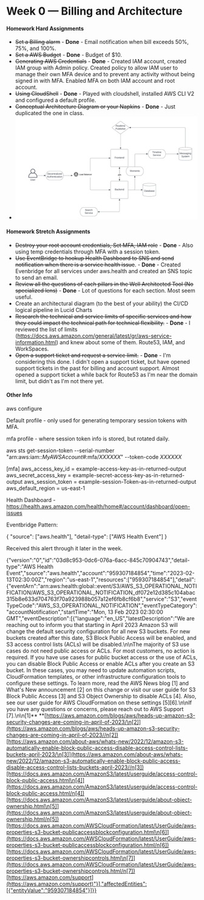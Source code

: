 # Week 0 — Billing and Architecture

#### Homework Hard Assignments

* ~~Set a Billing alarm~~ - **Done** - Email notification when bill exceeds 50%, 75%, and 100%.
* ~~Set a AWS Budget~~ - **Done** - Budget of $10.
* ~~Generating AWS Credentials~~ - **Done** - Created IAM account, created IAM group with Admin policy. Created policy to allow IAM user to manage their own MFA device and to prevent any activity without being signed in with MFA. Enabled MFA on both IAM account and root account.
* ~~Using CloudShell~~ - **Done** - Played with cloudshell, installed AWS CLI V2 and configured a default profile.
* ~~Conceptual Architecture Diagram or your Napkins~~ - **Done** - Just duplicated the one in class.
* ![1676233582164](image/week0/1676233582164.png)

#### Homework Stretch Assignments

* ~~Destroy your root account credentials, Set MFA, IAM role~~ - **Done** - Also using temp credentials through MFA with a session token.
* ~~Use EventBridge to hookup Health Dashboard to SNS and send notification when there is a service health issue~~. - **Done** - Created Evenbridge for all services under aws.health and created an SNS topic to send an email.
* ~~Review all the questions of each pillars in the Well Architected Tool (No specialized lens)~~ - **Done** - Lot of questions for each section. Most seem useful.
* Create an architectural diagram (to the best of your ability) the CI/CD logical pipeline in Lucid Charts
* ~~Research the technical and service limits of specific services and how they could impact the technical path for technical flexibility.~~ - **Done** - I reviewed the list of limits (https://docs.aws.amazon.com/general/latest/gr/aws-service-information.html) and knew about some of them. Route53, IAM, and WorkSpaces.
* ~~Open a support ticket and request a service limit.~~ - **Done** - I'm considering this done. I didn't open a support ticket, but have opened support tickets in the past for billing and account support. Almost opened a support ticket a while back for Route53 as I'm near the domain limit, but didn't as I'm not there yet.

#### Other Info

aws configure

Default profile - only used for generating temporary session tokens with MFA.

mfa profile - where session token info is stored, but rotated daily.

aws sts get-session-token --serial-number "arn:aws:iam::*MyAWSAccount#*:mfa/*XXXXXX*" --token-code *XXXXXX*

[mfa]
aws_access_key_id = example-access-key-as-in-returned-output
aws_secret_access_key = example-secret-access-key-as-in-returned-output
aws_session_token = example-session-Token-as-in-returned-output
aws_default_region = us-east-1

Health Dashboard - https://health.aws.amazon.com/health/home#/account/dashboard/open-issues

Eventbridge Pattern:

{
  "source": ["aws.health"],
  "detail-type": ["AWS Health Event"]
}

Received this alert through it later in the week. 

{"version":"0","id":"03d8c953-0dc6-076a-6acc-845c70904743","detail-type":"AWS Health Event","source":"aws.health","account":"959307184854","time":"2023-02-13T02:30:00Z","region":"us-east-1","resources":["959307184854"],"detail":{"eventArn":"arn:aws:health:global::event/S3/AWS_S3_OPERATIONAL_NOTIFICATION/AWS_S3_OPERATIONAL_NOTIFICATION_df072e12d385c104abac315b8e633d704763f70a923988b057a12ef6fb8cf6b8","service":"S3","eventTypeCode":"AWS_S3_OPERATIONAL_NOTIFICATION","eventTypeCategory":"accountNotification","startTime":"Mon, 13 Feb 2023 02:30:00 GMT","eventDescription":[{"language":"en_US","latestDescription":"We are reaching out to inform you that starting in April 2023 Amazon S3 will change the default security configuration for all new S3 buckets. For new buckets created after this date, S3 Block Public Access will be enabled, and S3 access control lists (ACLs) will be disabled.\n\nThe majority of S3 use cases do not need public access or ACLs. For most customers, no action is required. If you have use cases for public bucket access or the use of ACLs, you can disable Block Public Access or enable ACLs after you create an S3 bucket. In these cases, you may need to update automation scripts, CloudFormation templates, or other infrastructure configuration tools to configure these settings. To learn more, read the AWS News blog [1] and What's New announcement [2] on this change or visit our user guide for S3 Block Public Access [3] and S3 Object Ownership to disable ACLs [4]. Also, see our user guide for AWS CloudFormation on these settings [5][6].\n\nIf you have any questions or concerns, please reach out to AWS Support [7].\n\n[1]** **[https://aws.amazon.com/blogs/aws/heads-up-amazon-s3-security-changes-are-coming-in-april-of-2023/\n[2]](https://aws.amazon.com/blogs/aws/heads-up-amazon-s3-security-changes-are-coming-in-april-of-2023//n[2]) [https://aws.amazon.com/about-aws/whats-new/2022/12/amazon-s3-automatically-enable-block-public-access-disable-access-control-lists-buckets-april-2023/\n[3]](https://aws.amazon.com/about-aws/whats-new/2022/12/amazon-s3-automatically-enable-block-public-access-disable-access-control-lists-buckets-april-2023//n[3])[https://docs.aws.amazon.com/AmazonS3/latest/userguide/access-control-block-public-access.html\n[4]](https://docs.aws.amazon.com/AmazonS3/latest/userguide/access-control-block-public-access.html/n[4])[https://docs.aws.amazon.com/AmazonS3/latest/userguide/about-object-ownership.html\n[5]](https://docs.aws.amazon.com/AmazonS3/latest/userguide/about-object-ownership.html/n[5])[https://docs.aws.amazon.com/AWSCloudFormation/latest/UserGuide/aws-properties-s3-bucket-publicaccessblockconfiguration.html\n[6]](https://docs.aws.amazon.com/AWSCloudFormation/latest/UserGuide/aws-properties-s3-bucket-publicaccessblockconfiguration.html/n[6]) [https://docs.aws.amazon.com/AWSCloudFormation/latest/UserGuide/aws-properties-s3-bucket-ownershipcontrols.html\n[7]](https://docs.aws.amazon.com/AWSCloudFormation/latest/UserGuide/aws-properties-s3-bucket-ownershipcontrols.html/n[7]) [https://aws.amazon.com/support](https://aws.amazon.com/support)"}],"affectedEntities":[{"entityValue":"959307184854"}]}}
